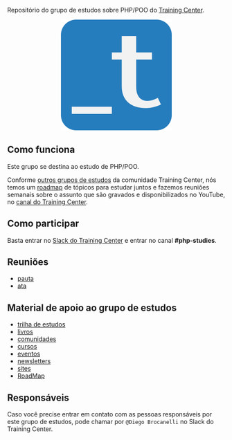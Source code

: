 Repositório do grupo de estudos sobre PHP/POO do [Training Center](https://training-center.github.io).

<p align="center">
  <img src="assets/training-center-logo.svg" alt="Logo do Training Center">
</p>

## Como funciona

Este grupo se destina ao estudo de PHP/POO.

Conforme [outros grupos de estudos](https://github.com/training-center/study-groups) da comunidade Training Center, nós temos um [roadmap](material/roadmap.md) de tópicos para estudar juntos e fazemos reuniões semanais sobre o assunto que são gravados e disponibilizados no YouTube, no [canal do Training Center](https://www.youtube.com/c/TrainingCenterChannel).

## Como participar

Basta entrar no [Slack do Training Center](https://github.com/training-center/slack) e entrar no canal **#php-studies**.

## Reuniões

- [pauta](/material_grupo_estudo/reunioes/pautas)
- [ata](/material_de_apoio/ata)

## Material de apoio ao grupo de estudos

- [trilha de estudos](material_de_apoio/roadmap)
- [livros](/material_de_apoio/livros)
- [comunidades](/material_de_apoio/comunidades)
- [cursos](/material_de_apoio/cursos)
- [eventos](/material_de_apoio/eventos)
- [newsletters](/material_de_apoio/newsletters)
- [sites](/material_de_apoio/sites)
- [RoadMap](/material_de_apoio/roadmap)

## Responsáveis

Caso você precise entrar em contato com as pessoas responsáveis por este grupo de estudos, pode chamar por `@Diego Brocanelli` no Slack do Training Center.
